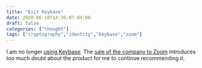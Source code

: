 ```yaml
---
title: "Exit Keybase"
date: 2020-06-10T14:36:07-04:00
draft: false
categories: ["thought"]
tags: ["cryptography","identity","keybase","zoom"]
---
```

I am no longer [using Keybase](/identity-and-cryptography-in-the-current-year/). The [sale of the company to Zoom](https://keybase.io/blog/keybase-joins-zoom) introduces
too much doubt about the product for me to continue recommending it.

